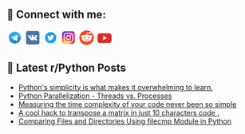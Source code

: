 ## 🔎 Connect with me:
[<img src="https://github.com/bullbesh/bullbesh/blob/main/images/Telegram.png" width="32" height="32" />](https://t.me/bullbesh)
[<img src="https://github.com/bullbesh/bullbesh/blob/main/images/VK.png" width="32" height="32" />](https://vk.com/bullbesh)
[<img src="https://github.com/bullbesh/bullbesh/blob/main/images/Twitter.png" width="32" height="32" />](https://twitter.com/bullbesh1)
[<img src="https://github.com/bullbesh/bullbesh/blob/main/images/Instagram.png" width="32" height="32" />](https://www.instagram.com/bullbesh)
[<img src="https://github.com/bullbesh/bullbesh/blob/main/images/Reddit.png" width="32" height="32" />](https://www.reddit.com/user/bullbesh)
[<img src="https://github.com/bullbesh/bullbesh/blob/main/images/YouTube.png" width="32" height="32" />](https://www.youtube.com/channel/UCtfjRs6uzgq5mfm8S06WTcg)

## 📕 Latest r/Python Posts
<!-- BLOG-POST-LIST:START -->
- [Python&#39;s simplicity is what makes it overwhelming to learn.](https://www.reddit.com/r/Python/comments/159fahi/pythons_simplicity_is_what_makes_it_overwhelming/)
- [Python Parallelization - Threads vs. Processes](https://www.reddit.com/r/Python/comments/159f2kg/python_parallelization_threads_vs_processes/)
- [Measuring the time complexity of your code never been so simple](https://www.reddit.com/r/Python/comments/159f0de/measuring_the_time_complexity_of_your_code_never/)
- [A cool hack to transpose a matrix in just 10 characters code .](https://www.reddit.com/r/Python/comments/159el09/a_cool_hack_to_transpose_a_matrix_in_just_10/)
- [Comparing Files and Directories Using filecmp Module in Python](https://www.reddit.com/r/Python/comments/159ei1l/comparing_files_and_directories_using_filecmp/)
<!-- BLOG-POST-LIST:END -->
